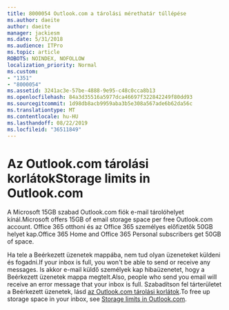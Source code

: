 ```yaml
---
title: 8000054 Outlook.com a tárolási mérethatár túllépése
ms.author: daeite
author: daeite
manager: jackiesm
ms.date: 5/31/2018
ms.audience: ITPro
ms.topic: article
ROBOTS: NOINDEX, NOFOLLOW
localization_priority: Normal
ms.custom:
- "1351"
- "8000054"
ms.assetid: 3241ac3e-57be-4888-9e95-c48c0cca8b13
ms.openlocfilehash: 84a3d35516a5977dca46697f322842249f80dd93
ms.sourcegitcommit: 1d98db8acb9959aba3b5e308a567ade6b62da56c
ms.translationtype: MT
ms.contentlocale: hu-HU
ms.lasthandoff: 08/22/2019
ms.locfileid: "36511849"
---
```

# <a name="storage-limits-in-outlookcom"></a><span data-ttu-id="5b1d8-102">Az Outlook.com tárolási korlátok</span><span class="sxs-lookup"><span data-stu-id="5b1d8-102">Storage limits in Outlook.com</span></span>

<span data-ttu-id="5b1d8-103">A Microsoft 15GB szabad Outlook.com fiók e-mail tárolóhelyet kínál.</span><span class="sxs-lookup"><span data-stu-id="5b1d8-103">Microsoft offers 15GB of email storage space per free Outlook.com account.</span></span> <span data-ttu-id="5b1d8-104">Office 365 otthoni és az Office 365 személyes előfizetők 50GB helyet kap.</span><span class="sxs-lookup"><span data-stu-id="5b1d8-104">Office 365 Home and Office 365 Personal subscribers get 50GB of space.</span></span>
  
<span data-ttu-id="5b1d8-105">Ha tele a Beérkezett üzenetek mappába, nem tud olyan üzeneteket küldeni és fogadni.</span><span class="sxs-lookup"><span data-stu-id="5b1d8-105">If your inbox is full, you won't be able to send or receive any messages.</span></span> <span data-ttu-id="5b1d8-106">Is akkor e-mail küldő személyek kap hibaüzenetet, hogy a Beérkezett üzenetek mappa megtelt.</span><span class="sxs-lookup"><span data-stu-id="5b1d8-106">Also, people who send you email will receive an error message that your inbox is full.</span></span> <span data-ttu-id="5b1d8-107">Szabadítson fel tárterületet a Beérkezett üzenetek, lásd [az Outlook.com tárolási korlátok](https://go.microsoft.com/fwlink/p/?linkid=2001900&amp;clcid=0x409).</span><span class="sxs-lookup"><span data-stu-id="5b1d8-107">To free up storage space in your inbox, see [Storage limits in Outlook.com](https://go.microsoft.com/fwlink/p/?linkid=2001900&amp;clcid=0x409).</span></span>
  
